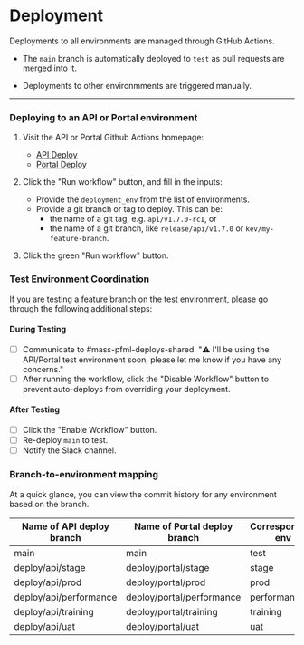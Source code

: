 # Deployment

Deployments to all environments are managed through GitHub Actions.

- The `main` branch is automatically deployed to `test` as pull requests are merged into it.

- Deployments to other environmments are triggered manually.

---

### Deploying to an API or Portal environment

1. Visit the API or Portal Github Actions homepage:

    - [API Deploy](https://github.com/EOLWD/pfml/actions?query=workflow%3A%22API+CI+Deploy%22)
    - [Portal Deploy](https://github.com/EOLWD/pfml/actions?query=workflow%3A%22Portal+Deploy%22)

1. Click the "Run workflow" button, and fill in the inputs:

    - Provide the `deployment_env` from the list of environments.
    - Provide a git branch or tag to deploy. This can be:
        - the name of a git tag, e.g. `api/v1.7.0-rc1`, or 
        - the name of a git branch, like `release/api/v1.7.0` or `kev/my-feature-branch`.

1. Click the green "Run workflow" button.

### Test Environment Coordination

If you are testing a feature branch on the test environment, please go through the following additional steps:

#### During Testing
- [ ] Communicate to #mass-pfml-deploys-shared. "⚠️ I'll be using the API/Portal test environment soon, please let me know if you have any concerns."
- [ ] After running the workflow, click the "Disable Workflow" button to prevent auto-deploys from overriding your deployment.

#### After Testing
- [ ] Click the "Enable Workflow" button.
- [ ] Re-deploy `main` to test.
- [ ] Notify the Slack channel.

### Branch-to-environment mapping

At a quick glance, you can view the commit history for any environment based on the branch.

| Name of API deploy branch | Name of Portal deploy branch | Corresponding env |
| ------------------------- | ---------------------------- | ----------------- |
| main                      | main                         | test              |
| deploy/api/stage          | deploy/portal/stage          | stage             |
| deploy/api/prod           | deploy/portal/prod           | prod              |
| deploy/api/performance    | deploy/portal/performance    | performance       |
| deploy/api/training       | deploy/portal/training       | training          |
| deploy/api/uat            | deploy/portal/uat            | uat               |
